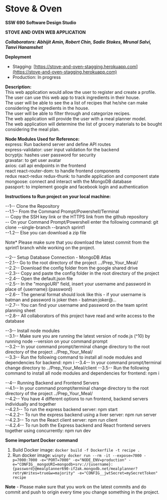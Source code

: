 # Stove & Oven

**SSW 690 Software Design Studio**  
  
**STOVE AND OVEN WEB APPLICATION**  
  
***Collaborators: Abhijit Amin, Robert Chin, Sadie Stokes, Mrunal Salvi, Tanvi Hanamshet***  

**Deployment**
- Stagging: [https://stove-and-oven-stagging.herokuapp.com](https://stove-and-oven-stagging.herokuapp.com)
- Production: In progress

**Description:**  
This web application would allow the user to register and create a profile.  
The user can use this web app to track ingredients in their house.  
The user will be able to see the a list of recipes that he/she can make considering the ingredients in the house.  
The user will be able to filter through and categorize recipes.  
The web application will provide the user with a meal planner model.  
The web application will determine the list of grocery materials to be bought considering the meal plan.  

**Node Modules Used for Reference:**  
express: Run backend server and define API routes  
express-validator: user input validation for the backend  
bcryptjs: hashes user password for security  
gravatar: to get user avatar  
axios: call api endpoints in the frontend  
react react-router-dom: to handle frontend components  
redux react-redux redux-thunk: to handle application and component state  
mongoose: connect and interact with the MongoDB database    
passport: to implement google and facebook login and authentication  
  
**Instructions to Run project on your local machine:**  
  
--1-- Clone the Repository  
  --1.1-- From the Command Prompt/Powershell/Terminal  
          --  Copy the SSH key link or the HTTPS link from the github repository  
          --  On your Command Prompt/Powershell enter the following command: git clone --single-branch --branch sprint1 <CopiedLink>  
  --1.2-- Else you can download a zip file  
  
  Note* Please make sure that you download the latest commit from the sprint1 branch while working on the project.  
    
--2-- Setup Database Connection - MongoDB Atlas  
  --2.1-- Go to the root directory of the project .../Prep_Your_Meal/  
  --2.2-- Download the config folder from the google shared drive  
  --2.3-- Copy and paste the config folder in the root directory of the project   
  --2.4-- Open the default.json file  
  --2.5-- In the "mongoURI" field, insert your username and password in place of {username}:{password}  
  --2.6-- The general format should look like this - if your username is batman and password is joker then - batman:joker@...  
  --2.7-- You can find your username and password on the team sprint planning sheet  
  --2.8-- All collaborators of this project have read and write access to the database  
    
--3-- Install node modules  
  --3.1-- Make sure you are running the latest version of node.js (^10) by running node --version on your command prompt    
  --3.2-- In your command prompt/terminal change directory to the root directory of the project ../Prep_Your_Meal/  
  --3.3-- Run the following command to install all node modules and dependencies for backend: npm i
  --3.4-- In your command prompt/terminal change directory to ../Prep_Your_Meal/client
  --3.5-- Run the following command to install all node modules and dependencies for frontend: npm i
  
--4-- Running Backend and Frontend Servers  
  --4.1-- In your command prompt/terminal change directory to the root directory of the project ../Prep_Your_Meal/  
  --4.2-- You have 4 different options to run frontend, backend servers individually and together    
      --4.2.1-- To run the express backend server: npm start    
      --4.2.2-- To run the express backend using a liver server: npm run server  
      --4.2.3-- To run the React client server: npm run client  
      --4.2.4-- To run both the Express backend and React frontend servers together using concurrently: npm run dev

**Some important Docker command**
  1. Build Docker image: ```docker build -f Dockerfile -t recipe .```
  2. Run docker image: 
    ```winpty docker run --rm -it --expose=7000 -p=7000:7000 -e="PORT=7000" -e="NODE_ENV=production" -e="CONFIG__mongoURI=mongodb+srv://{username}:{password}@mealplanner690-if2ak.mongodb.net/mealplanner?retryWrites=true&w=majority" -e="CONFIG__jwtSecret=mySecretToken" recipe```
 
**Note** - Please make sure that you work on the latest commits and do commit and push to origin every time you change something in the project.  

